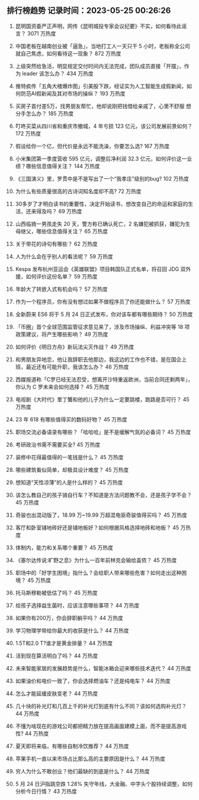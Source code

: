 
## 排行榜趋势 记录时间：2023-05-25 00:26:26
  
  1. 昆明国资委严正声明，网传《昆明城投专家会议纪要》不实，如何看待此谣言？ 3071 万热度
    
  2. 中国老板在越南创业被「逼急」，当地打工人一天只干 5 小时，老板称全公司就自己焦虑，如何看待这一现象？ 872 万热度
    
  3. 上级突然给急活，明显规定交付时间内无法完成，团队成员直接「开摆」，作为 leader 该怎么办？ 434 万热度
    
  4. 推特疯传「五角大楼爆炸图」引美股下跌，经证实为人工智能生成假新闻，如何防范AI假新闻及其对市场的操纵？ 193 万热度
    
  5. 买房子首付差5万，找男朋友帮忙，他却说刚把钱借给亲戚了，心里不舒服 想分手怎么办？ 185 万热度
    
  6. 叮咚买菜从四川省和重庆市撤城，4 年亏损 123 亿元，该公司发展前景如何？ 172 万热度
    
  7. 假设给你一个亿，但代价是永远不能洗澡，你要怎么选? 167 万热度
    
  8. 小米集团第一季度营收 595 亿元，调整后净利润 32.3 亿元，如何评价这一业绩？哪些信息值得关注？ 144 万热度
    
  9. 《三国演义》里，罗贯中是不是写出了一个“我孝庄”级别的bug? 102 万热度
    
  10. 为什么有些质量很高的古诗词知名度却不高? 72 万热度
    
  11. 30多岁了才明白读书的重要性，决定开始读书，想改变自己的命运和家庭的生活，还来得及吗？ 69 万热度
    
  12. 山西临猗一男孩走失 20 天，警方称已确认死亡，2 名嫌犯被抓获，嫌犯为生母继父，哪些信息值得关注？ 65 万热度
    
  13. 关于带花的诗句有哪些？ 62 万热度
    
  14. 人为什么会在乎别人的看法呢？ 59 万热度
    
  15. Kespa 发布杭州亚运会《英雄联盟》项目韩国队正式名单，将召回 JDG 双外援，如何评价这份名单？ 59 万热度
    
  16. 年龄大了转嵌入式有机会吗？ 57 万热度
    
  17. 作为一个程序员，你有没有想过如果不做程序员了你还能做什么？ 57 万热度
    
  18. 全新蔚来 ES6 将于 5 月 24 日正式发布，你对该车都有哪些期待？ 50 万热度
    
  19. 「币圈」首个全球范围监管征求意见来了，涉及市场操纵、利益冲突等 18 项政策建议，将产生哪些影响？ 49 万热度
    
  20. 如何评价《明日方舟》新玩法尖灭作战？ 49 万热度
    
  21. 和男朋友异地恋，他让我辞职去他那边，我这边的工作也不错，是在国企上班，最近还有可能升职，我该怎么办？ 46 万热度
    
  22. 西媒报道称「C罗已经无法忍受，想离开沙特重返欧洲，当前合同还剩两年」，你认为 C 罗未来会如何选择？ 45 万热度
    
  23. 电视剧《大时代》里丁蟹和他的儿子为什么一定要跳楼，跑路是否可行？ 45 万热度
    
  24. 23 年 618 有哪些值得买的数码好物？ 45 万热度
    
  25. 职场交流必备语录有哪些？「哈哈哈」是不是缓解气氛的必备词？ 45 万热度
    
  26. 考研政治书需不需要买全? 45 万热度
    
  27. 装修中花得最值得的一笔钱是什么？ 45 万热度
    
  28. 哪些建筑看似简单，却极具设计难度？ 45 万热度
    
  29. 想知道“天性凉薄”的人是什么样的？ 45 万热度
    
  30. 该怎么教自己的孩子骑自行车？不知道是方法问题教不会，还是孩子学不会？ 45 万热度
    
  31. 奇骏也出混动版了，18.99 万~19.99 万超混电驱奇骏值得买吗？ 45 万热度
    
  32. 客厅和卧室铺地砖好还是铺地板好？如何根据风格选择地砖和地板？ 45 万热度
    
  33. 体制内，能力和关系哪个重要？ 45 万热度
    
  34. 《塞尔达传说:旷野之息》为什么一百年前林克会输给盖侬？ 45 万热度
    
  35. 职场中的「好学生困境」指什么？会给职人带来哪些危害？如何走出这种困境？ 45 万热度
    
  36. 托马斯穆勒被低估了吗？ 45 万热度
    
  37. 给孩子选择益生菌时，应该注意哪些事项？ 44 万热度
    
  38. 如果你有200万，你会辞职躺平吗？ 44 万热度
    
  39. 学习物理学带给你最大的收获是什么？ 44 万热度
    
  40. 1.5T和2.0 T?谁才是黄金排量？ 44 万热度
    
  41. 活到现在算活明白了吗？ 44 万热度
    
  42. 未来智能家居的发展趋势是什么，智能冰箱会迎来哪些技术迭代？ 44 万热度
    
  43. 如果油价和电价一致了，你会选择燃油车？还是纯电车？ 44 万热度
    
  44. 怎么才能延缓皮肤变老？ 44 万热度
    
  45. 几十块的补光灯和几百上千的补光灯到底有什么不同？该如何选购补光灯？ 44 万热度
    
  46. 不懂为啥现在的游戏公司都把精力放在提高画面建模上面，而不是提高游戏性? 44 万热度
    
  47. 夏天即将来临，有哪些自制冷饮推荐？ 44 万热度
    
  48. 苹果手机一直以来市场占比那么高的主要原因是什么？ 44 万热度
    
  49. 穷人为什么不敢创业？他们最缺的到底是什么？ 44 万热度
    
  50. 5 月 24 日沪指跳空跌 1.28% 失守年线，大金融、中字头个股持续调整，如何分析今日行情？ 43 万热度
    